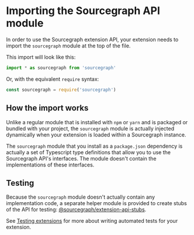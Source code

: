 # Importing the Sourcegraph API module

In order to use the Sourcegraph extension API, your extension needs to import
the `sourcegraph` module at the top of the file.

This import will look like this:

```typescript
import * as sourcegraph from 'sourcegraph'
```

Or, with the equivalent `require` syntax:

```typescript
const sourcegraph = require('sourcegraph')
```

## How the import works

Unlike a regular module that is installed with `npm` or `yarn` and is packaged
or bundled with your project, the `sourcegraph` module is actually injected
dynamically when your extension is loaded within a Sourcegraph instance.

The `sourcegraph` module that you install as a `package.json` dependency is
actually a set of Typescript type definitions that allow you to use the
Sourcegraph API's interfaces. The module doesn't contain the implementations of
these interfaces.

## Testing

Because the `sourcegraph` module doesn't actually contain any implementation
code, a separate helper module is provided to create stubs of the API for
testing:
[@sourcegraph/extension-api-stubs](https://github.com/sourcegraph/extension-api-stubs).

See [Testing extensions](testing_extensions.md) for more about writing automated
tests for your extension.
